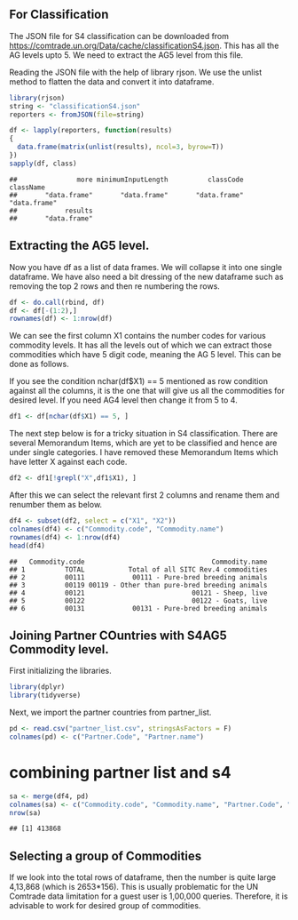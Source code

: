 For Classification
------------------

The JSON file for S4 classification can be downloaded from
<a href="https://comtrade.un.org/Data/cache/classificationS4.json" class="uri">https://comtrade.un.org/Data/cache/classificationS4.json</a>.
This has all the AG levels upto 5. We need to extract the AG5 level from
this file.

Reading the JSON file with the help of library rjson. We use the unlist
method to flatten the data and convert it into dataframe.

``` r
library(rjson)
string <- "classificationS4.json"
reporters <- fromJSON(file=string)

df <- lapply(reporters, function(results)
{
  data.frame(matrix(unlist(results), ncol=3, byrow=T))
})
sapply(df, class)
```

    ##               more minimumInputLength          classCode          className 
    ##       "data.frame"       "data.frame"       "data.frame"       "data.frame" 
    ##            results 
    ##       "data.frame"

Extracting the AG5 level.
-------------------------

Now you have df as a list of data frames. We will collapse it into one
single dataframe. We have also need a bit dressing of the new dataframe
such as removing the top 2 rows and then re numbering the rows.

``` r
df <- do.call(rbind, df)
df <- df[-(1:2),] 
rownames(df) <- 1:nrow(df)
```

We can see the first column X1 contains the number codes for various
commodity levels. It has all the levels out of which we can extract
those commodities which have 5 digit code, meaning the AG 5 level. This
can be done as follows.

If you see the condition nchar(df$X1) == 5 mentioned as row condition
against all the columns, it is the one that will give us all the
commodities for desired level. If you need AG4 level then change it from
5 to 4.

``` r
df1 <- df[nchar(df$X1) == 5, ]
```

The next step below is for a tricky situation in S4 classification.
There are several Memorandum Items, which are yet to be classified and
hence are under single categories. I have removed these Memorandum Items
which have letter X against each code.

``` r
df2 <- df1[!grepl("X",df1$X1), ]
```

After this we can select the relevant first 2 columns and rename them
and renumber them as below.

``` r
df4 <- subset(df2, select = c("X1", "X2"))
colnames(df4) <- c("Commodity.code", "Commodity.name")
rownames(df4) <- 1:nrow(df4)
head(df4)
```

    ##   Commodity.code                                Commodity.name
    ## 1          TOTAL           Total of all SITC Rev.4 commodities
    ## 2          00111            00111 - Pure-bred breeding animals
    ## 3          00119 00119 - Other than pure-bred breeding animals
    ## 4          00121                           00121 - Sheep, live
    ## 5          00122                           00122 - Goats, live
    ## 6          00131            00131 - Pure-bred breeding animals

Joining Partner COuntries with S4AG5 Commodity level.
-----------------------------------------------------

First initializing the libraries.

``` r
library(dplyr)
library(tidyverse)
```

Next, we import the partner countries from partner\_list.

``` r
pd <- read.csv("partner_list.csv", stringsAsFactors = F)
colnames(pd) <- c("Partner.Code", "Partner.name")
```

combining partner list and s4
=============================

``` r
sa <- merge(df4, pd)
colnames(sa) <- c("Commodity.code", "Commodity.name", "Partner.Code", "Partner.name")
nrow(sa)
```

    ## [1] 413868

Selecting a group of Commodities
--------------------------------

If we look into the total rows of dataframe, then the number is quite
large 4,13,868 (which is 2653\*156). This is usually problematic for the
UN Comtrade data limitation for a guest user is 1,00,000 queries.
Therefore, it is advisable to work for desired group of commodities.
